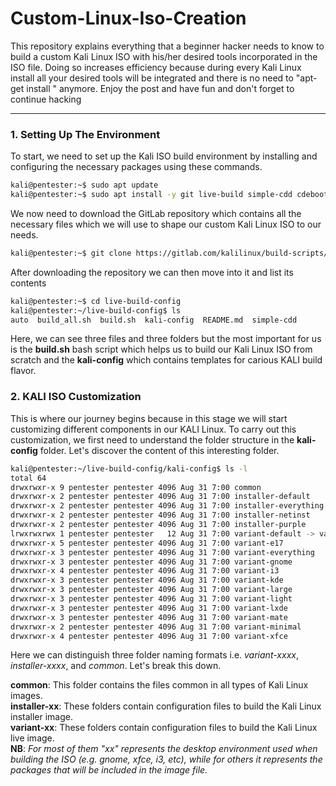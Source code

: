# **Custom-Linux-Iso-Creation**

This repository explains everything that a beginner hacker needs to know to build a custom Kali Linux ISO with his/her desired tools incorporated in the ISO file. Doing so increases efficiency because during every Kali Linux install all your desired tools will be integrated and there is no need to "apt-get install " anymore. Enjoy the post and have fun and don't forget to continue hacking

---

### 1. Setting Up The Environment
To start, we need to set up the Kali ISO build environment by installing and configuring the necessary packages using these commands.

```bash
kali@pentester:~$ sudo apt update
kali@pentester:~$ sudo apt install -y git live-build simple-cdd cdebootstrap curl
```

We now need to download the GitLab repository which contains all the necessary files which we will use to shape our custom Kali Linux ISO to our needs.
```bash
kali@pentester:~$ git clone https://gitlab.com/kalilinux/build-scripts/live-build-config.git
```
After downloading the repository we can then move into it and list its contents
```bash
kali@pentester:~$ cd live-build-config 
kali@pentester:~/live-build-config$ ls
auto  build_all.sh  build.sh  kali-config  README.md  simple-cdd
```
Here, we can see three files and three folders but the most important for us is the **build.sh** bash script which helps us to build our Kali Linux ISO from scratch and the **kali-config** which contains templates for carious KALI build flavor.

### 2. KALI ISO Customization
This is where our journey begins because in this stage we will start customizing different components in our KALI Linux. To carry out this customization, we first need to understand the folder structure in the **kali-config** folder. Let's discover the content of this interesting folder.
```bash
kali@pentester:~/live-build-config/kali-config$ ls -l
total 64
drwxrwxr-x 9 pentester pentester 4096 Aug 31 7:00 common
drwxrwxr-x 2 pentester pentester 4096 Aug 31 7:00 installer-default
drwxrwxr-x 2 pentester pentester 4096 Aug 31 7:00 installer-everything
drwxrwxr-x 2 pentester pentester 4096 Aug 31 7:00 installer-netinst
drwxrwxr-x 2 pentester pentester 4096 Aug 31 7:00 installer-purple
lrwxrwxrwx 1 pentester pentester   12 Aug 31 7:00 variant-default -> variant-xfce
drwxrwxr-x 5 pentester pentester 4096 Aug 31 7:00 variant-e17
drwxrwxr-x 3 pentester pentester 4096 Aug 31 7:00 variant-everything
drwxrwxr-x 3 pentester pentester 4096 Aug 31 7:00 variant-gnome
drwxrwxr-x 4 pentester pentester 4096 Aug 31 7:00 variant-i3
drwxrwxr-x 3 pentester pentester 4096 Aug 31 7:00 variant-kde
drwxrwxr-x 3 pentester pentester 4096 Aug 31 7:00 variant-large
drwxrwxr-x 3 pentester pentester 4096 Aug 31 7:00 variant-light
drwxrwxr-x 3 pentester pentester 4096 Aug 31 7:00 variant-lxde
drwxrwxr-x 3 pentester pentester 4096 Aug 31 7:00 variant-mate
drwxrwxr-x 2 pentester pentester 4096 Aug 31 7:00 variant-minimal
drwxrwxr-x 4 pentester pentester 4096 Aug 31 7:00 variant-xfce
```
Here we can distinguish three folder naming formats i.e. *variant-xxxx*, *installer-xxxx*, and *common*. Let's break this down.

**common**: This folder contains the files common in all types of Kali Linux images.<br>
**installer-xx**: These folders contain configuration files to build the Kali Linux installer image.<br>
**variant-xx**: These folders contain configuration files to build the Kali Linux live image.<br>
**NB**: *For most of them "xx" represents the desktop environment used when building the ISO (e.g. gnome, xfce, i3, etc), while for others it represents the packages that will be included in the image file.*




















